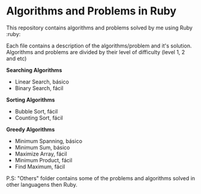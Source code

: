 # Algorithms and Problems in Ruby
This repository contains algorithms and problems solved by me using Ruby :ruby:

Each file contains a description of the algorithms/problem and it's solution. Algorithms and problems are divided by their level of difficulty (level 1, 2 and etc)

**Searching Algorithms**
- Linear Search, básico
- Binary Search, fácil

**Sorting Algorithms**
- Bubble Sort, fácil
- Counting Sort, fácil

**Greedy Algorithms**
- Minimum Spanning, básico
- Minimum Sum, básico
- Maximize Array, fácil
- Minimum Product, fácil
- Find Maximum, fácil

P.S: "Others" folder contains some of the problems and algorithms solved in other languagens then Ruby.

